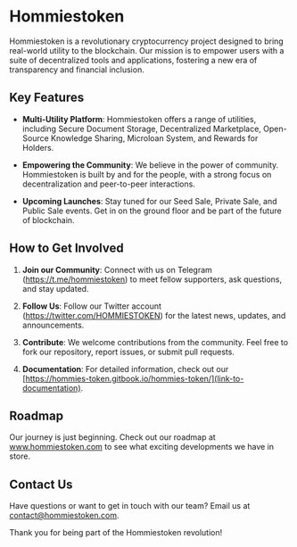 # Hommiestoken



Hommiestoken is a revolutionary cryptocurrency project designed to bring real-world utility to the blockchain. Our mission is to empower users with a suite of decentralized tools and applications, fostering a new era of transparency and financial inclusion.

## Key Features

- **Multi-Utility Platform**: Hommiestoken offers a range of utilities, including Secure Document Storage, Decentralized Marketplace, Open-Source Knowledge Sharing, Microloan System, and Rewards for Holders.

- **Empowering the Community**: We believe in the power of community. Hommiestoken is built by and for the people, with a strong focus on decentralization and peer-to-peer interactions.

- **Upcoming Launches**: Stay tuned for our Seed Sale, Private Sale, and Public Sale events. Get in on the ground floor and be part of the future of blockchain.

## How to Get Involved

1. **Join our Community**: Connect with us on Telegram (https://t.me/hommiestoken) to meet fellow supporters, ask questions, and stay updated.

2. **Follow Us**: Follow our Twitter account (https://twitter.com/HOMMIESTOKEN) for the latest news, updates, and announcements.

3. **Contribute**: We welcome contributions from the community. Feel free to fork our repository, report issues, or submit pull requests.

4. **Documentation**: For detailed information, check out our [https://hommies-token.gitbook.io/hommies-token/](link-to-documentation).

## Roadmap

Our journey is just beginning. Check out our roadmap at www.hommiestoken.com to see what exciting developments we have in store.

## Contact Us

Have questions or want to get in touch with our team? Email us at [contact@hommiestoken.com](mailto:your-email@example.com).

Thank you for being part of the Hommiestoken revolution!



